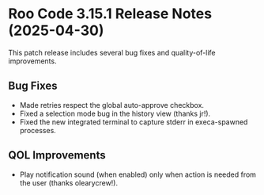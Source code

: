 # Roo Code 3.15.1 Release Notes (2025-04-30)

This patch release includes several bug fixes and quality-of-life improvements.

## Bug Fixes

*   Made retries respect the global auto-approve checkbox.
*   Fixed a selection mode bug in the history view (thanks jr!).
*   Fixed the new integrated terminal to capture stderr in execa-spawned processes.

## QOL Improvements

*   Play notification sound (when enabled) only when action is needed from the user (thanks olearycrew!).
